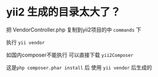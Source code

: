 yii2 生成的目录太大了？
===============
 

把 VendorController.php 复制到yii2项目的中 `commands` 下


执行 `yii vendor`


如国内composer不能执行 可以直接下载 `yii2Composer`

这是`php composer.phar install` 后 使用 `yii vendor` 后生成的 